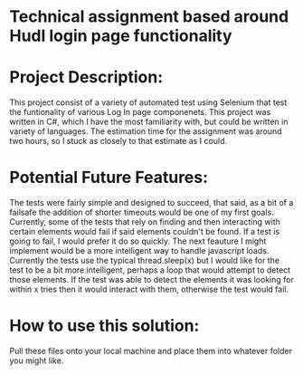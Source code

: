 # Technical assignment based around Hudl login page functionality

# Project Description:
This project consist of a variety of automated test using Selenium that test the funtionality of various Log In page componenets.  This project was written in C#, which I have the most familiarity with, but could be written in variety of languages.  The estimation time for the assignment was around two hours, so I stuck as closely to that estimate as I could.
# Potential Future Features:
The tests were fairly simple and designed to succeed, that said, as a bit of a failsafe the addition of shorter timeouts would be one of my first goals.  Currently, some of the tests that rely on finding and then interacting with certain elements would fail if said elements couldn't be found.  If a test is going to fail, I would prefer it do so quickly.  The next feauture I might implement would be a more intelligent way to handle javascript loads.  Currently the tests use the typical thread.sleep(x) but I would like for the test to be a bit more intelligent, perhaps a loop that would attempt to detect those elements.  If the test was able to detect the elements it was looking for within x tries then it would interact with them, otherwise the test would fail.
# How to use this solution:
Pull these files onto your local machine and place them into whatever folder you might like.
